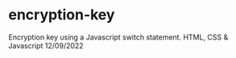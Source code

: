 # encryption-key
Encryption key using a Javascript switch statement.
HTML, CSS & Javascript
12/09/2022
